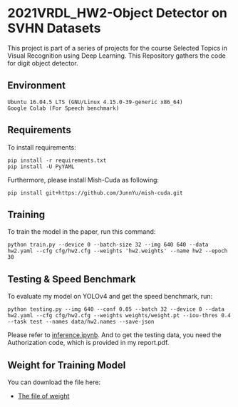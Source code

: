 # 2021VRDL_HW2-Object Detector on SVHN Datasets

This project is part of a series of projects for the course Selected Topics in Visual Recognition using Deep Learning. This Repository gathers the code for digit object detector.

## Environment
```
Ubuntu 16.04.5 LTS (GNU/Linux 4.15.0-39-generic x86_64)
Google Colab (For Speech benchmark)
```

## Requirements

To install requirements:
```
pip install -r requirements.txt
pip install -U PyYAML
```

Furthermore, please install Mish-Cuda as following:
```
pip install git+https://github.com/JunnYu/mish-cuda.git
```

## Training

To train the model in the paper, run this command:
```
python train.py --device 0 --batch-size 32 --img 640 640 --data hw2.yaml --cfg cfg/hw2.cfg --weights 'hw2.weights' --name hw2 --epoch 30 
```

## Testing & Speed Benchmark

To evaluate my model on YOLOv4 and get the speed benchmark, run:
```
python testing.py --img 640 --conf 0.05 --batch 32 --device 0 --data hw2.yaml --cfg cfg/hw2.cfg --weights weights/weight.pt --iou-thres 0.4  --task test --names data/hw2.names --save-json
```

Please refer to [inference.ipynb](https://github.com/PeiHuaWu/2021VRDL_HW2/blob/main/inference.ipynb). And to get the testing data, you need the Authorization code, which is provided in my report.pdf.

## Weight for Training Model

You can download the file here:

- [The file of weight](https://drive.google.com/file/d/1dZdWxhHfwOKiUvjTGz1nA1JIVhhIULB6/view?usp=sharing)
